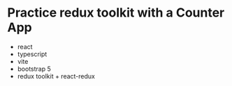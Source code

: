 # Practice redux toolkit with a Counter App

- react
- typescript
- vite
- bootstrap 5
- redux toolkit + react-redux
